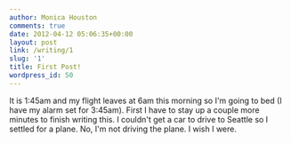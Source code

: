 ```yaml
---
author: Monica Houston
comments: true
date: 2012-04-12 05:06:35+00:00
layout: post
link: /writing/1
slug: '1'
title: First Post!
wordpress_id: 50
---
```


It is 1:45am and my flight leaves at 6am this morning so I'm going to bed (I have my alarm set for 3:45am). First I have to stay up a couple more minutes to finish writing this. I couldn't get a car to drive to Seattle so I settled for a plane. No, I'm not driving the plane. I wish I were.

